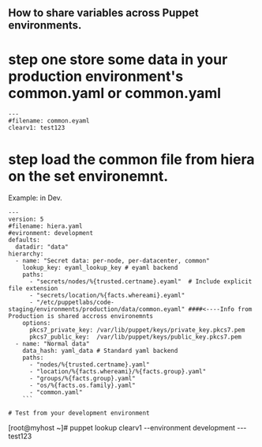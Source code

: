 ## How to share variables across Puppet environments.

# step one store some data in your production environment's common.yaml or common.yaml

```
---
#filename: common.eyaml 
clearv1: test123
```


# step load the common file from hiera on the set environemnt.

Example: in Dev.

```
---
version: 5
#filename: hiera.yaml
#evironment: development
defaults:
  datadir: "data"
hierarchy:
  - name: "Secret data: per-node, per-datacenter, common"
    lookup_key: eyaml_lookup_key # eyaml backend
    paths:
      - "secrets/nodes/%{trusted.certname}.eyaml"  # Include explicit file extension
      - "secrets/location/%{facts.whereami}.eyaml"
      - "/etc/puppetlabs/code-staging/environments/production/data/common.eyaml" ####<----Info from Production is shared accross environemnts
    options:
      pkcs7_private_key: /var/lib/puppet/keys/private_key.pkcs7.pem
      pkcs7_public_key:  /var/lib/puppet/keys/public_key.pkcs7.pem
  - name: "Normal data"
    data_hash: yaml_data # Standard yaml backend
    paths:
      - "nodes/%{trusted.certname}.yaml"
      - "location/%{facts.whereami}/%{facts.group}.yaml"
      - "groups/%{facts.group}.yaml"
      - "os/%{facts.os.family}.yaml"
      - "common.yaml"
    ```

# Test from your development environment

```
[root@myhost ~]# puppet lookup clearv1 --environment development
--- test123
```